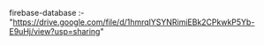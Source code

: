 firebase-database :- "https://drive.google.com/file/d/1hmrqlYSYNRimiEBk2CPkwkP5Yb-E9uHj/view?usp=sharing"